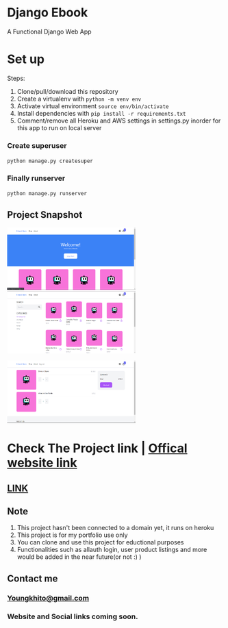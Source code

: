# Django Ebook
A Functional Django Web App



# Set up
Steps:

1. Clone/pull/download this repository
2. Create a virtualenv with `python -m venv env`
3. Activate virtual environment `source env/bin/activate`
4. Install dependencies with `pip install -r requirements.txt`
5. Comment/remove all Heroku and AWS settings in settings.py inorder for this app to run on local server

### Create superuser
`python manage.py createsuper`

### Finally runserver
`python manage.py runserver`

##  Project Snapshot
<img src="es.png" width="300px"> <img src="es1png.png" width="300px">

<img src="es2.png" width="300px">

# Check The Project link | [Offical website link](https://djebook.herokuapp.com/)
  ## [LINK](https://djebook.herokuapp.com/)


## Note
1. This project hasn't been connected to a domain yet, it runs on heroku
2. This project is for my portfolio use only 
3. You can clone and use this project for eductional purposes
4. Functionalities such as allauth login, user product listings and more would be added in the near future(or not :) )

## Contact me
 ### Youngkhito@gmail.com
 ### Website and Social links coming soon.
 
 
